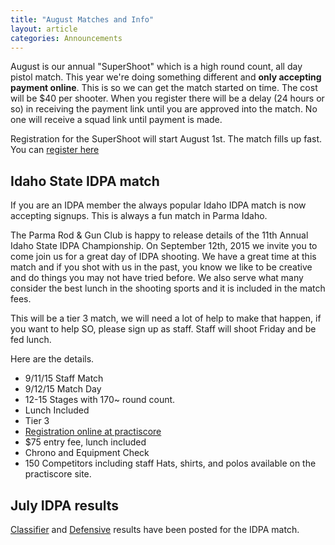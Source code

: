 ```yaml
---
title: "August Matches and Info"
layout: article
categories: Announcements
---
```


August is our annual "SuperShoot" which is a high round count, all day pistol match. This year we're doing something different and **only accepting payment online**. This is so we can get the match started on time. The cost will be $40 per shooter. When you register there will be a delay (24 hours or so) in receiving the payment link until you are approved into the match. No one will receive a squad link until payment is made.

Registration for the SuperShoot will start August 1st. The match fills up fast. You can [register here](https://clubs.practiscore.com/2015-udpl-super-shoot/register)

## Idaho State IDPA match

If you are an IDPA member the always popular Idaho IDPA match is now accepting signups. This is always a fun match in Parma Idaho.

The Parma Rod & Gun Club is happy to release details of the 11th Annual Idaho State IDPA Championship.  On September 12th, 2015 we invite you to come join us for a great day of IDPA shooting.  We have a great time at this match and if you shot with us in the past, you know we like to be creative and do things you may not have tried before.  We also serve what many consider the best lunch in the shooting sports and it is included in the match fees.

This will be a tier 3 match, we will need a lot of help to make that happen, if you want to help SO, please sign up as staff.  Staff will shoot Friday and be fed lunch.

Here are the details.

* 9/11/15 Staff Match
* 9/12/15 Match Day
* 12-15 Stages with 170~ round count.
* Lunch Included
* Tier 3
* [Registration online at practiscore](https://clubs.practiscore.com/2015-idaho-state-idpa-championship/register)
* $75 entry fee, lunch included
* Chrono and Equipment Check
* 150 Competitors including staff
Hats, shirts, and polos available on the practiscore site.


## July IDPA results

[Classifier](https://practiscore.com/results.php?uuid=d4268bf6-0d23-4951-a4fc-a644b737de7f) and [Defensive](https://practiscore.com/results.php?uuid=8bb404f3-3a7a-470c-bb30-a2ddf3344927) results have been posted for the IDPA match.



